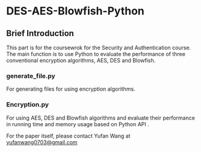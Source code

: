 # DES-AES-Blowfish-Python
## Brief Introduction
This part is for the coursewrok for the Security and Authentication course. The main function is to use Python to evaluate the performance of three conventional encryption algorithms, AES, DES and Blowfish.

### generate_file.py
For generating files for using encryption algorithms.

### Encryption.py
For using AES, DES and Blowfish algorithms and evaluate their performance in running time and memory usage based on Python API .

For the paper itself, please contact Yufan Wang at yufanwang0703@gmail.com


